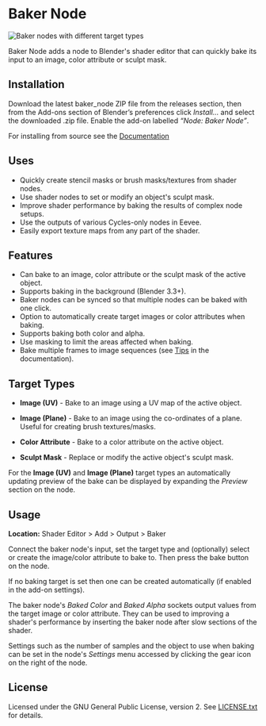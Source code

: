 # Baker Node
![Baker nodes with different target types](https://github.com/avelgest/baker-node/assets/111190478/5e452282-3692-4115-af62-3eb7333c6b15)

Baker Node adds a node to Blender's shader editor that can quickly bake its input
to an image, color attribute or sculpt mask.

## Installation
Download the latest baker_node ZIP file from the releases section, then from the
Add-ons section of Blender’s preferences click *Install...* and select the
downloaded .zip file. Enable the add-on labelled *“Node: Baker Node”*.

For installing from source see the [Documentation](../../wiki/Installation)

## Uses
- Quickly create stencil masks or brush masks/textures from shader nodes.
- Use shader nodes to set or modify an object's sculpt mask.
- Improve shader performance by baking the results of complex node setups.
- Use the outputs of various Cycles-only nodes in Eevee.
- Easily export texture maps from any part of the shader.

## Features
- Can bake to an image, color attribute or the sculpt mask of the active object.
- Supports baking in the background (Blender 3.3+).
- Baker nodes can be synced so that multiple nodes can be baked with one click.
- Option to automatically create target images or color attributes when baking.
- Supports baking both color and alpha.
- Use masking to limit the areas affected when baking.
- Bake multiple frames to image sequences (see [Tips](../../wiki/Tips#image-sequences) in the documentation).

## Target Types
- **Image (UV)** - Bake to an image using a UV map of the active object.

- **Image (Plane)** - Bake to an image using the co-ordinates of a plane.
Useful for creating brush textures/masks.

- **Color Attribute** - Bake to a color attribute on the active object.

- **Sculpt Mask** - Replace or modify the active object's sculpt mask.

For the **Image (UV)** and **Image (Plane)** target types an automatically
updating preview of the bake can be displayed by expanding the *Preview*
section on the node.

## Usage
**Location:** Shader Editor > Add > Output > Baker

Connect the baker node's input, set the target type and (optionally) select or
create the image/color attribute to bake to. Then press the bake button on the
node.

If no baking target is set then one can be created automatically (if enabled in
the add-on settings).

The baker node's *Baked Color* and *Baked Alpha* sockets output values from the
target image or color attribute. They can be used to improving a shader's
performance by inserting the baker node after slow sections of the shader.

Settings such as the number of samples and the object to use when baking can be
set in the node's *Settings* menu accessed by clicking the gear icon on the right
of the node.

## License
Licensed under the GNU General Public License, version 2.
See [LICENSE.txt](/LICENSE.txt) for details.